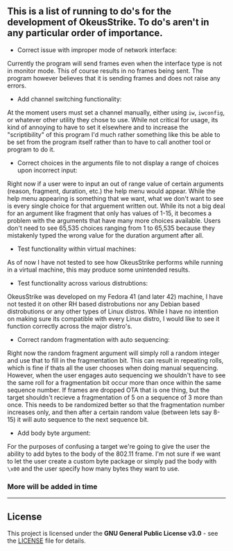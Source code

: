## This is a list of running to do's for the development of OkeusStrike. To do's aren't in any particular order of importance.

- Correct issue with improper mode of network interface:

Currently the program will send frames even when the interface type is not in monitor mode. This of course results in no frames being sent.
The program however believes that it is sending frames and does not raise any errors.
	
	
- Add channel switching functionality:

At the moment users must set a channel manually, either using `iw`, `iwconfig`, or whatever other utility they chose to use. While not
critical for usage, its kind of annoying to have to set it elsewhere and to increase the "scriptibility" of this program I'd much rather
something like this be able to be set from the program itself rather than to have to call another tool or program to do it.
	
	
- Correct choices in the arguments file to not display a range of choices upon incorrect input:

Right now if a user were to input an out of range value of certain arguments (reason, fragment, duration, etc.) the help menu would appear.
While the help menu appearing is something that we want, what we don't want to see is every single choice for that arguement written out. 
While its not a big deal for an argument like fragment that only has values of 1-15, it becomes a problem with the arguments that have many 
more choices available. Users don't need to see 65,535 choices ranging from 1 to 65,535 because they mistakenly typed the wrong value for
the duration argument after all.
	
	
- Test functionality within virtual machines:

As of now I have not tested to see how OkeusStrike performs while running in a virtual machine, this may produce some unintended results.
	
	
- Test functionality across various distrubtions:

OkeusStrike was developed on my Fedora 41 (and later 42) machine, I have not tested it on other RH based distrobutions nor any Debian based
distrobutions or any other types of Linux distros. While I have no intention on making sure its compatible with every Linux distro, I would
like to see it function correctly across the major distro's.
	
	
- Correct random fragmentation with auto sequencing:

Right now the random fragment argument will simply roll a random integer and use that to fill in the fragmentation bit. This can result in
repeating rolls, which is fine if thats all the user chooses when doing manual sequencing. However, when the user engages auto sequencing we
shouldn't have to see the same roll for a fragmentation bit occur more than once within the same sequence number. If frames are dropped OTA
that is one thing, but the target shouldn't recieve a fragmentation of 5 on a sequence of 3 more than once. This needs to be randomized better
so that the fragmentation number increases only, and then after a certain random value (between lets say 8-15) it will auto sequence to the
next sequence bit.
	
	
- Add body byte argument:

For the purposes of confusing a target we're going to give the user the ability to add bytes to the body of the 802.11 frame. I'm not sure if
we want to let the user create a custom byte package or simply pad the body with `\x00` and the user specify how many bytes they want to use.

### More will be added in time

-------------------------------------------------------------------------------------------------------------------------------------------

## License
This project is licensed under the **GNU General Public License v3.0** - see the [LICENSE](LICENSE) file for details.